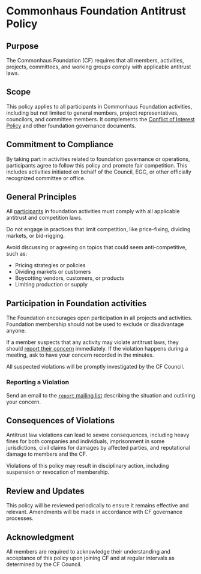 # Commonhaus Foundation Antitrust Policy

## Purpose

The Commonhaus Foundation (CF) requires that all members, activities, projects, committees, and working groups comply with applicable antitrust laws.

## Scope

This policy applies to all participants in Commonhaus Foundation activities, including but not limited to general members, project representatives, councilors, and committee members.
It complements the [Conflict of Interest Policy](./conflict-of-interest.md) and other foundation governance documents.

## Commitment to Compliance

By taking part in activities related to foundation governance or operations, participants agree to follow this policy and promote fair competition.
This includes activities initiated on behalf of the Council, EGC, or other officially recognized committee or office.

## General Principles

All [participants](#scope) in foundation activities must comply with all applicable antitrust and competition laws.

Do not engage in practices that limit competition, like price-fixing, dividing markets, or bid-rigging.

Avoid discussing or agreeing on topics that could seem anti-competitive, such as:

- Pricing strategies or policies
- Dividing markets or customers
- Boycotting vendors, customers, or products
- Limiting production or supply

## Participation in Foundation activities

The Foundation encourages open participation in all projects and activities.
Foundation membership should not be used to exclude or disadvantage anyone.

If a member suspects that any activity may violate antitrust laws, they should [report their concern](#reporting-a-violation) immediately.
If the violation happens during a meeting, ask to have your concern recorded in the minutes.

All suspected violations will be promptly investigated by the CF Council.

### Reporting a Violation

Send an email to the [`report` mailing list](https://github.com/commonhaus/foundation/blob/main/CONTACTS.yaml) describing the situation and outlining your concern.

## Consequences of Violations

Antitrust law violations can lead to severe consequences, including heavy fines for both companies and individuals, imprisonment in some jurisdictions, civil claims for damages by affected parties, and reputational damage to members and the CF.

Violations of this policy may result in disciplinary action, including suspension or revocation of membership.

## Review and Updates

This policy will be reviewed periodically to ensure it remains effective and relevant.
Amendments will be made in accordance with CF governance processes.

## Acknowledgment

All members are required to acknowledge their understanding and acceptance of this policy upon joining CF and at regular intervals as determined by the CF Council.
